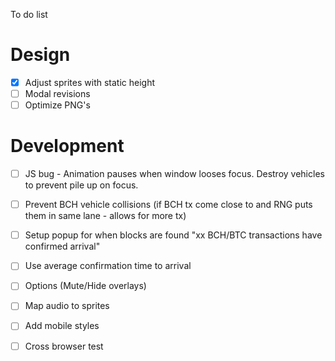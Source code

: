 To do list

Design
===

- [X] Adjust sprites with static height
- [ ] Modal revisions
- [ ] Optimize PNG's

Development 
===

- [ ] JS bug - Animation pauses when window looses focus. Destroy vehicles to prevent pile up on focus.
- [ ] Prevent BCH vehicle collisions (if BCH tx come close to and RNG puts them in same lane - allows for more tx)
- [ ] Setup popup for when blocks are found "xx BCH/BTC transactions have confirmed arrival"
- [ ] Use average confirmation time to arrival 
- [ ] Options (Mute/Hide overlays)
- [ ] Map audio to sprites
- [ ] Add mobile styles
- [ ] Cross browser test

